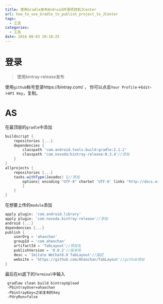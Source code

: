 ```yaml
---
title: 使用Gradle发布Android开源项目到JCenter
url: how_to_use_Gradle_to_publish_project_to_JCenter
tags:
  - 工具
categories:
  - 工具
date: 2016-08-03 20:18:25
---
```


# 登录
>使用bintray-release发布

使用`github`帐号登录https://bintray.com/ ，
你可以点击`Your Profile`->`Edit`->`API Key`，复制。
<!-- more -->

# AS
在最顶层的`gradle`中添加
```groovy
buildscript {
    repositories {...}
    dependencies {
        classpath 'com.android.tools.build:gradle:2.1.2'
        classpath 'com.novoda:bintray-release:0.3.4'//添加
    }
}
allprojects {
    repositories {...}
    tasks.withType(Javadoc) {//添加
        options{ encoding "UTF-8" charSet 'UTF-8' links "http://docs.oracle.com/javase/7/docs/api"
        }
    }
}
```

在想要上传的`module`添加
```groovy
apply plugin: 'com.android.library'
apply plugin: 'com.novoda.bintray-release'//添加
android {...}
dependencies {...}
publish {
    userOrg = 'ahaochan'
    groupId = 'com.ahaochan'
    artifactId = 'TabLayout'//项目名
    publishVersion = '0.0.2'//版本号
    desc = 'Imitate WeChat6.0 TabLayout'//描述
    website = 'https://github.com/Ahaochan/TabLayout'//github地址
}
```

最后在`AS`底下的`Terminal`中输入
```shell
 gradlew clean build bintrayUpload 
 -PbintrayUser=ahaochan
 -PbintrayKey=之前复制的key
 -PdryRun=false
```
